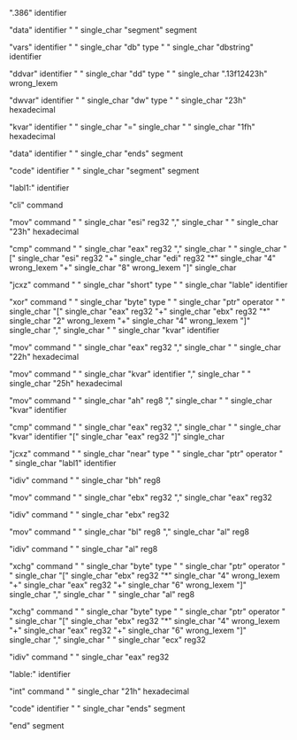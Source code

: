 ".386" identifier

"data" identifier
" " single_char
"segment" segment

"vars" identifier
" " single_char
"db" type
" " single_char
"dbstring" identifier

"ddvar" identifier
" " single_char
"dd" type
" " single_char
".13f12423h" wrong_lexem

"dwvar" identifier
" " single_char
"dw" type
" " single_char
"23h" hexadecimal

"kvar" identifier
" " single_char
"=" single_char
" " single_char
"1fh" hexadecimal

"data" identifier
" " single_char
"ends" segment

"code" identifier
" " single_char
"segment" segment

"labl1:" identifier

"cli" command

"mov" command
" " single_char
"esi" reg32
"," single_char
" " single_char
"23h" hexadecimal

"cmp" command
" " single_char
"eax" reg32
"," single_char
" " single_char
"[" single_char
"esi" reg32
"+" single_char
"edi" reg32
"*" single_char
"4" wrong_lexem
"+" single_char
"8" wrong_lexem
"]" single_char

"jcxz" command
" " single_char
"short" type
" " single_char
"lable" identifier

"xor" command
" " single_char
"byte" type
" " single_char
"ptr" operator
" " single_char
"[" single_char
"eax" reg32
"+" single_char
"ebx" reg32
"*" single_char
"2" wrong_lexem
"+" single_char
"4" wrong_lexem
"]" single_char
"," single_char
" " single_char
"kvar" identifier

"mov" command
" " single_char
"eax" reg32
"," single_char
" " single_char
"22h" hexadecimal

"mov" command
" " single_char
"kvar" identifier
"," single_char
" " single_char
"25h" hexadecimal

"mov" command
" " single_char
"ah" reg8
"," single_char
" " single_char
"kvar" identifier

"cmp" command
" " single_char
"eax" reg32
"," single_char
" " single_char
"kvar" identifier
"[" single_char
"eax" reg32
"]" single_char

"jcxz" command
" " single_char
"near" type
" " single_char
"ptr" operator
" " single_char
"labl1" identifier

"idiv" command
" " single_char
"bh" reg8

"mov" command
" " single_char
"ebx" reg32
"," single_char
"eax" reg32

"idiv" command
" " single_char
"ebx" reg32

"mov" command
" " single_char
"bl" reg8
"," single_char
"al" reg8

"idiv" command
" " single_char
"al" reg8

"xchg" command
" " single_char
"byte" type
" " single_char
"ptr" operator
" " single_char
"[" single_char
"ebx" reg32
"*" single_char
"4" wrong_lexem
"+" single_char
"eax" reg32
"+" single_char
"6" wrong_lexem
"]" single_char
"," single_char
" " single_char
"al" reg8

"xchg" command
" " single_char
"byte" type
" " single_char
"ptr" operator
" " single_char
"[" single_char
"ebx" reg32
"*" single_char
"4" wrong_lexem
"+" single_char
"eax" reg32
"+" single_char
"6" wrong_lexem
"]" single_char
"," single_char
" " single_char
"ecx" reg32

"idiv" command
" " single_char
"eax" reg32

"lable:" identifier

"int" command
" " single_char
"21h" hexadecimal

"code" identifier
" " single_char
"ends" segment

"end" segment

